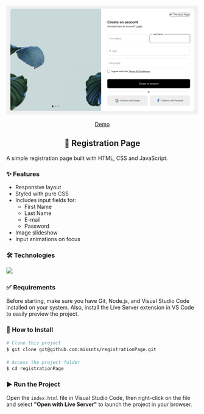 <div align="center">
  <img src="https://github.com/missnts/registrationPage/blob/master/Registration%20Page%20Picture.png?raw=true" width="900"/>
  
  <a href="https://registration-page-chi-rosy.vercel.app/">Demo</a>
  
  <h2>📝 Registration Page</h2>
</div>

<p>A simple registration page built with HTML, CSS and JavaScript.</p>

<h3>✨ Features</h3>
<ul>
  <li>Responsive layout</li>
  <li>Styled with pure CSS</li>
  <li>Includes input fields for:
    <ul>
      <li>First Name</li>
      <li>Last Name</li>
      <li>E-mail</li>
      <li>Password</li>
    </ul>
  </li>
  <li>Image slideshow</li>
  <li>Input animations on focus</li>
</ul>

<h3>🛠️ Technologies</h3>
<img width="150" src="https://skillicons.dev/icons?i=html,css,javascript,vscode"/>

<h3>✅ Requirements</h3>
<p>Before starting, make sure you have Git, Node.js, and Visual Studio Code installed on your system. Also, install the Live Server extension in VS Code to easily preview the project.
</p>

<h3>🚀 How to Install</h3>

```bash
# Clone this project
$ git clone git@github.com:missnts/registrationPage.git

# Access the project folder
$ cd registrationPage
```
<h3>▶️ Run the Project</h3>
<p>Open the <code>index.html</code> file in Visual Studio Code, then right-click on the file and select <b>"Open with Live Server"</b> to launch the project in your browser.</p>
